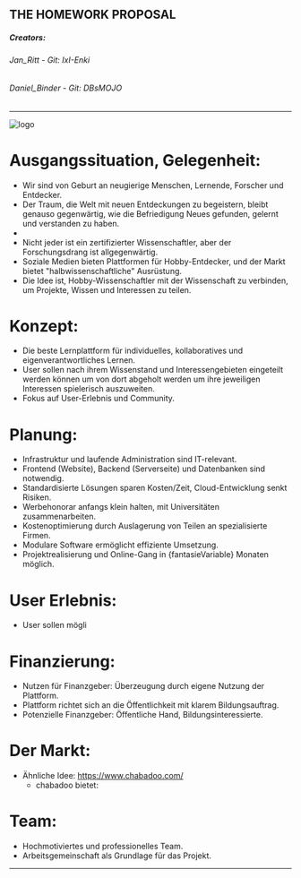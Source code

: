 ## THE HOMEWORK PROPOSAL
##### Creators: 
######    Jan_Ritt        - Git: IxI-Enki
######    Daniel_Binder   - Git: DBsMOJO

---------------------------------

![logo](https://github.com/IxI-Enki/Uebung-syp-002/assets/138018029/ea83d106-c343-4e65-ab7d-f0c982cbfa6b)

# Ausgangssituation, Gelegenheit:

- Wir sind von Geburt an neugierige Menschen, Lernende, Forscher und Entdecker.
- Der Traum, die Welt mit neuen Entdeckungen zu begeistern, bleibt genauso gegenwärtig, wie die Befriedigung Neues gefunden, gelernt und verstanden zu haben.
- 
- Nicht jeder ist ein zertifizierter Wissenschaftler, aber der Forschungsdrang ist allgegenwärtig.
- Soziale Medien bieten Plattformen für Hobby-Entdecker, und der Markt bietet "halbwissenschaftliche" Ausrüstung.
- Die Idee ist, Hobby-Wissenschaftler mit der Wissenschaft zu verbinden, um Projekte, Wissen und Interessen zu teilen.

# Konzept:
- Die beste Lernplattform für individuelles, kollaboratives und eigenverantwortliches Lernen.
- User sollen nach ihrem Wissenstand und Interessengebieten eingeteilt werden können um von dort abgeholt werden um ihre jeweiligen Interessen spielerisch auszuweiten.
- Fokus auf User-Erlebnis und Community.
  
# Planung: 

- Infrastruktur und laufende Administration sind IT-relevant.
- Frontend (Website), Backend (Serverseite) und Datenbanken sind notwendig.
- Standardisierte Lösungen sparen Kosten/Zeit, Cloud-Entwicklung senkt Risiken.
- Werbehonorar anfangs klein halten, mit Universitäten zusammenarbeiten.
- Kostenoptimierung durch Auslagerung von Teilen an spezialisierte Firmen.
- Modulare Software ermöglicht effiziente Umsetzung.
- Projektrealisierung und Online-Gang in {fantasieVariable} Monaten möglich.

# User Erlebnis:

- User sollen mögli

# Finanzierung:

- Nutzen für Finanzgeber: Überzeugung durch eigene Nutzung der Plattform.
- Plattform richtet sich an die Öffentlichkeit mit klarem Bildungsauftrag.
- Potenzielle Finanzgeber: Öffentliche Hand, Bildungsinteressierte.

# Der Markt:

- Ähnliche Idee: https://www.chabadoo.com/
  - chabadoo bietet: 

# Team:

- Hochmotiviertes und professionelles Team.
- Arbeitsgemeinschaft als Grundlage für das Projekt.



---------------------------------
